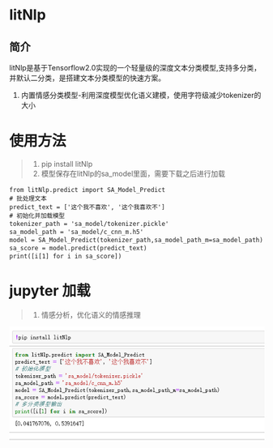  
# litNlp
## 简介
litNlp是基于Tensorflow2.0实现的一个轻量级的深度文本分类模型,支持多分类，并默认二分类，是搭建文本分类模型的快速方案。
1. 内置情感分类模型-利用深度模型优化语义建模，使用字符级减少tokenizer的大小

# 使用方法
> 1. pip install  litNlp
> 2. 模型保存在litNlp的sa_model里面，需要下载之后进行加载

    from litNlp.predict import SA_Model_Predict
    # 批处理文本
    predict_text = ['这个我不喜欢', '这个我喜欢不']
    # 初始化并加载模型
    tokenizer_path = 'sa_model/tokenizer.pickle'
    sa_model_path = 'sa_model/c_cnn_m.h5'
    model = SA_Model_Predict(tokenizer_path,sa_model_path_m=sa_model_path)
    sa_score = model.predict(predict_text)
    print([i[1] for i in sa_score])
    
# jupyter 加载
> 1. 情感分析，优化语义的情感推理
<div align=center><img  src="https://github.com/CarryChang/litNlp/blob/master/pic/tools.png"></div>
 